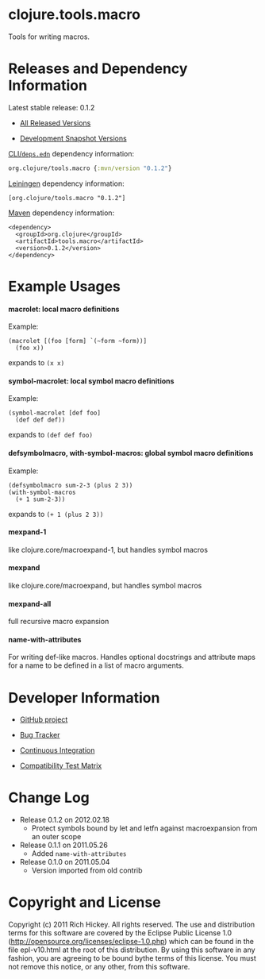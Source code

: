 clojure.tools.macro
========================================

Tools for writing macros.



Releases and Dependency Information
========================================

Latest stable release: 0.1.2

* [All Released Versions](http://search.maven.org/#search%7Cgav%7C1%7Cg%3A%22org.clojure%22%20AND%20a%3A%22tools.macro%22)

* [Development Snapshot Versions](https://oss.sonatype.org/index.html#nexus-search;gav~org.clojure~tools.macro~~~)

[CLI/`deps.edn`](https://clojure.org/reference/deps_and_cli) dependency information:
```clojure
org.clojure/tools.macro {:mvn/version "0.1.2"}
```

[Leiningen](https://github.com/technomancy/leiningen) dependency information:

    [org.clojure/tools.macro "0.1.2"]

[Maven](http://maven.apache.org/) dependency information:

    <dependency>
      <groupId>org.clojure</groupId>
      <artifactId>tools.macro</artifactId>
      <version>0.1.2</version>
    </dependency>



Example Usages
========================================

#### macrolet: local macro definitions ####

Example:

    (macrolet [(foo [form] `(~form ~form))]
      (foo x))

expands to `(x x)`

#### symbol-macrolet: local symbol macro definitions ####

Example:

    (symbol-macrolet [def foo]
      (def def def))

expands to `(def def foo)`

#### defsymbolmacro, with-symbol-macros: global symbol macro definitions ####

Example:

    (defsymbolmacro sum-2-3 (plus 2 3))
    (with-symbol-macros
      (+ 1 sum-2-3))

expands to `(+ 1 (plus 2 3))`

####  mexpand-1  ####

like clojure.core/macroexpand-1, but handles symbol macros

#### mexpand ####

like clojure.core/macroexpand, but handles symbol macros 

#### mexpand-all ####

full recursive macro expansion 

#### name-with-attributes ####

For writing def-like macros. Handles optional docstrings and attribute
maps for a name to be defined in a list of macro arguments.



Developer Information
========================================

* [GitHub project](https://github.com/clojure/tools.macro)

* [Bug Tracker](http://dev.clojure.org/jira/browse/TMACRO)

* [Continuous Integration](http://build.clojure.org/job/tools.macro/)

* [Compatibility Test Matrix](http://build.clojure.org/job/tools.macro-test-matrix/)



Change Log
====================

* Release 0.1.2 on 2012.02.18
  *  Protect symbols bound by let and letfn against macroexpansion from an outer scope
* Release 0.1.1 on 2011.05.26
  * Added `name-with-attributes`
* Release 0.1.0 on 2011.05.04
  * Version imported from old contrib



Copyright and License
========================================

Copyright (c) 2011 Rich Hickey. All rights reserved.  The use and distribution terms for this software are covered by the Eclipse Public License 1.0 (http://opensource.org/licenses/eclipse-1.0.php) which can be found in the file epl-v10.html at the root of this distribution. By using this software in any fashion, you are agreeing to be bound bythe terms of this license.  You must not remove this notice, or any other, from this software.
